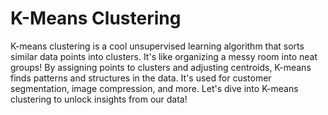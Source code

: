 #  K-Means Clustering


K-means clustering is a cool unsupervised learning algorithm that sorts similar data points into clusters. It's like organizing a messy room into neat groups! By assigning points to clusters and adjusting centroids, K-means finds patterns and structures in the data. It's used for customer segmentation, image compression, and more. Let's dive into K-means clustering to unlock insights from our data!
